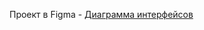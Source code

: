 Проект в Figma - [Диаграмма интерфейсов](https://www.figma.com/file/kZYtymGOIgQiTRYXQ04jps/Diagram?type=whiteboard&node-id=0-1&t=X5FqbOzXH6jw6WYK-0)
